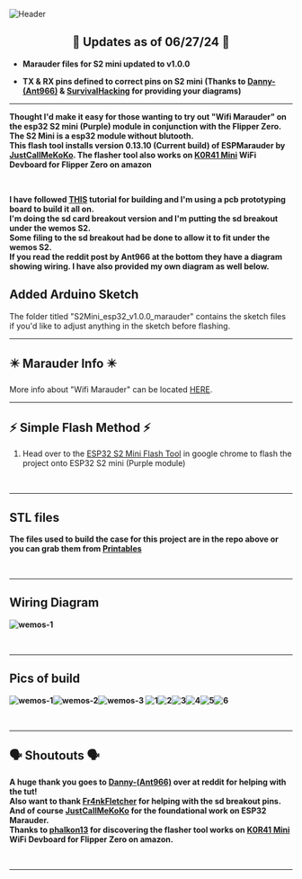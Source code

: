 ![Header](Images/s2header.png)
<br>

<div align="center">

## 🌟 Updates as of 06/27/24 🌟

</div>

- **Marauder files for S2 mini updated to v1.0.0**

- **TX & RX pins defined to correct pins on S2 mini 
(Thanks to <a href=https://www.reddit.com/user/Ant966/>Danny-(Ant966)</a> & <a href=https://www.youtube.com/@SurvivalHacking>SurvivalHacking</a> for providing your diagrams)**


<hr>

<b>Thought I'd make it easy for those wanting to try out "Wifi Marauder" on the esp32 S2 mini (Purple) module in conjunction with the Flipper Zero. The S2 Mini is a esp32 module without blutooth.
<br> 
This flash tool installs version 0.13.10 (Current build) of ESPMarauder by <a href=https://github.com/justcallmekoko>JustCallMeKoKo</a>.
The flasher tool also works on <a href="https://www.amazon.com/gp/product/B0C33K27QF/ref=ppx_yo_dt_b_search_asin_title?ie=UTF8&psc=1">K0R41 Mini</a> WiFi Devboard for Flipper Zero on amazon 
</b> 

<br>

<b>I have followed <a href="https://www.reddit.com/r/flipperzero/comments/16eru8g/comment/kpfxvoi/?utm_source=share&utm_medium=web3x&utm_name=web3xcss&utm_term=1&utm_content=share_button">THIS</a>
tutorial for building and I'm using a pcb prototyping board to build it all on. <br> I'm doing the sd card breakout version and I'm putting the sd breakout under the wemos S2. <br> Some filing to 
the sd breakout had be done to allow it to fit under the wemos S2. <br>
If you read the reddit post by Ant966 at the bottom they have a diagram showing wiring. I have also provided my own diagram as well below.</b> 

## Added Arduino Sketch
The folder titled "S2Mini_esp32_v1.0.0_marauder" contains the sketch files if you'd like to adjust anything in the sketch before flashing.

---

## ✴️ Marauder Info ✴️
More info about "Wifi Marauder" can be located <a href="https://github.com/justcallmekoko/ESP32Marauder">HERE</a>.

<hr>

## ⚡ Simple Flash Method ⚡
1. Head over to the <a href="https://atomnft.github.io/ESP32-S2-Mini-Marauder-Build/flash0.html">ESP32 S2 Mini Flash Tool</a> in google chrome to flash the project onto ESP32 S2 mini (Purple module) 

<br>
<hr>

## STL files
<b>The files used to build the case for this project are in the repo above or you can grab them from <a href=https://www.printables.com/model/847246-esp32-s2-mini-case>Printables</a>

<br>
<hr>

## Wiring Diagram 
![wemos-1](Images/WiringDiagram.png)

<br>
<hr>

## Pics of build 
![wemos-1](Images/wemos-1.jpg)![wemos-2](Images/wemos-2.jpg)![wemos-3](Images/wemos-3.jpg)
![1](Images/case-1.jpg)![2](Images/case-2.jpg)![3](Images/case-3.jpg)![4](Images/case-4.jpg)![5](Images/case-5.jpg)![6](Images/case-6.jpg)

<br>   
<hr>


## 🗣️ Shoutouts 🗣️

<b>A huge thank you goes to <a href=https://www.reddit.com/user/Ant966/>Danny-(Ant966)</a> over at reddit for helping with the tut! 
<br>
Also want to thank <a href=https://github.com/Fr4nkFletcher>Fr4nkFletcher</a> for helping with the sd breakout pins. 
<br>
And of course <a href=https://github.com/justcallmekoko>JustCallMeKoKo</a> for the foundational work on ESP32 Marauder.
<br>
Thanks to <a href="https://www.reddit.com/user/phalkon13">phalkon13</a> for discovering the flasher tool works on <a href="https://www.amazon.com/gp/product/B0C33K27QF/ref=ppx_yo_dt_b_search_asin_title?ie=UTF8&psc=1">K0R41 Mini</a> WiFi Devboard for Flipper Zero on amazon.</b>


<br>
<hr>







  
